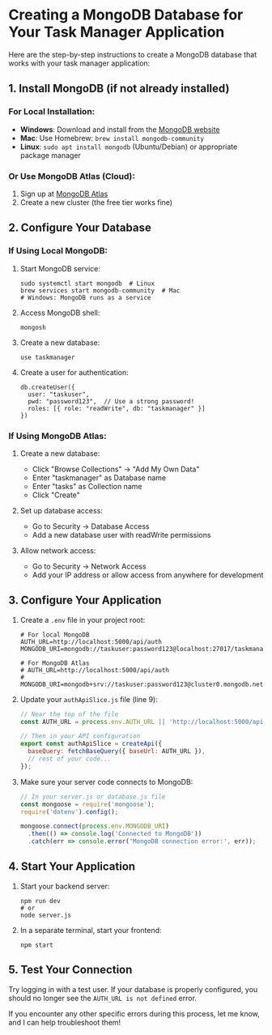 # Creating a MongoDB Database for Your Task Manager Application

Here are the step-by-step instructions to create a MongoDB database that works with your task manager application:

## 1. Install MongoDB (if not already installed)

### For Local Installation:
- **Windows**: Download and install from the [MongoDB website](https://www.mongodb.com/try/download/community)
- **Mac**: Use Homebrew: `brew install mongodb-community`
- **Linux**: `sudo apt install mongodb` (Ubuntu/Debian) or appropriate package manager

### Or Use MongoDB Atlas (Cloud):
1. Sign up at [MongoDB Atlas](https://www.mongodb.com/cloud/atlas)
2. Create a new cluster (the free tier works fine)

## 2. Configure Your Database

### If Using Local MongoDB:
1. Start MongoDB service:
   ```
   sudo systemctl start mongodb  # Linux
   brew services start mongodb-community  # Mac
   # Windows: MongoDB runs as a service
   ```

2. Access MongoDB shell:
   ```
   mongosh
   ```

3. Create a new database:
   ```
   use taskmanager
   ```

4. Create a user for authentication:
   ```
   db.createUser({
     user: "taskuser",
     pwd: "password123",  // Use a strong password!
     roles: [{ role: "readWrite", db: "taskmanager" }]
   })
   ```

### If Using MongoDB Atlas:
1. Create a new database:
   - Click "Browse Collections" → "Add My Own Data"
   - Enter "taskmanager" as Database name
   - Enter "tasks" as Collection name
   - Click "Create"

2. Set up database access:
   - Go to Security → Database Access
   - Add a new database user with readWrite permissions

3. Allow network access:
   - Go to Security → Network Access
   - Add your IP address or allow access from anywhere for development

## 3. Configure Your Application

1. Create a `.env` file in your project root:
   ```
   # For local MongoDB
   AUTH_URL=http://localhost:5000/api/auth
   MONGODB_URI=mongodb://taskuser:password123@localhost:27017/taskmanager
   
   # For MongoDB Atlas
   # AUTH_URL=http://localhost:5000/api/auth
   # MONGODB_URI=mongodb+srv://taskuser:password123@cluster0.mongodb.net/taskmanager
   ```

2. Update your `authApiSlice.js` file (line 9):
   ```javascript
   // Near the top of the file
   const AUTH_URL = process.env.AUTH_URL || 'http://localhost:5000/api/auth';
   
   // Then in your API configuration
   export const authApiSlice = createApi({
     baseQuery: fetchBaseQuery({ baseUrl: AUTH_URL }),
     // rest of your code...
   });
   ```

3. Make sure your server code connects to MongoDB:
   ```javascript
   // In your server.js or database.js file
   const mongoose = require('mongoose');
   require('dotenv').config();

   mongoose.connect(process.env.MONGODB_URI)
     .then(() => console.log('Connected to MongoDB'))
     .catch(err => console.error('MongoDB connection error:', err));
   ```

## 4. Start Your Application

1. Start your backend server:
   ```
   npm run dev
   # or
   node server.js
   ```

2. In a separate terminal, start your frontend:
   ```
   npm start
   ```

## 5. Test Your Connection

Try logging in with a test user. If your database is properly configured, you should no longer see the `AUTH_URL is not defined` error.

If you encounter any other specific errors during this process, let me know, and I can help troubleshoot them!